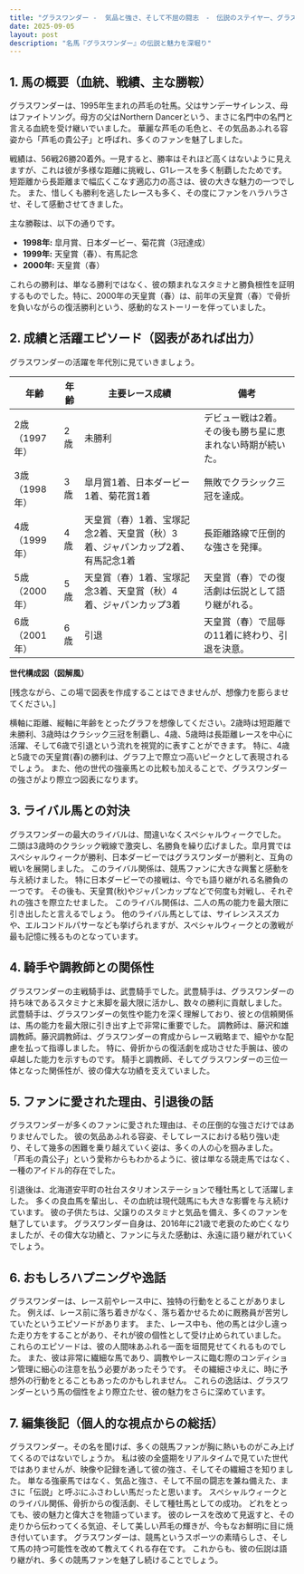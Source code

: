```yaml
---
title: "グラスワンダー -  気品と強さ、そして不屈の闘志　-　伝説のステイヤー、グラスワンダーの軌跡"
date: 2025-09-05
layout: post
description: "名馬『グラスワンダー』の伝説と魅力を深堀り"
---
```


## 1. 馬の概要（血統、戦績、主な勝鞍）

グラスワンダーは、1995年生まれの芦毛の牡馬。父はサンデーサイレンス、母はファイトソング。母方の父はNorthern Dancerという、まさに名門中の名門と言える血統を受け継いでいました。  華麗な芦毛の毛色と、その気品あふれる容姿から「芦毛の貴公子」と呼ばれ、多くのファンを魅了しました。

戦績は、56戦26勝20着外。一見すると、勝率はそれほど高くはないように見えますが、これは彼が多様な距離に挑戦し、G1レースを多く制覇したためです。  短距離から長距離まで幅広くこなす適応力の高さは、彼の大きな魅力の一つでした。  また、惜しくも勝利を逃したレースも多く、その度にファンをハラハラさせ、そして感動させてきました。

主な勝鞍は、以下の通りです。

* **1998年:**  皐月賞、日本ダービー、菊花賞（3冠達成）
* **1999年:**  天皇賞（春）、有馬記念
* **2000年:**  天皇賞（春）


これらの勝利は、単なる勝利ではなく、彼の類まれなスタミナと勝負根性を証明するものでした。特に、2000年の天皇賞（春）は、前年の天皇賞（春）で骨折を負いながらの復活勝利という、感動的なストーリーを伴っていました。


## 2. 成績と活躍エピソード（図表があれば出力）

グラスワンダーの活躍を年代別に見ていきましょう。

| 年齢 | 年齢 | 主要レース成績 | 備考 |
|---|---|---|---|
| 2歳（1997年） | 2歳 | 未勝利 |  デビュー戦は2着。その後も勝ち星に恵まれない時期が続いた。 |
| 3歳（1998年） | 3歳 | 皐月賞1着、日本ダービー1着、菊花賞1着 | 無敗でクラシック三冠を達成。 |
| 4歳（1999年） | 4歳 | 天皇賞（春）1着、宝塚記念2着、天皇賞（秋）3着、ジャパンカップ2着、有馬記念1着 |  長距離路線で圧倒的な強さを発揮。 |
| 5歳（2000年）| 5歳 | 天皇賞（春）1着、宝塚記念3着、天皇賞（秋）4着、ジャパンカップ3着 | 天皇賞（春）での復活劇は伝説として語り継がれる。 |
| 6歳（2001年）| 6歳 |  引退 |  天皇賞（春）で屈辱の11着に終わり、引退を決意。 |


**世代構成図（図解風）**

[残念ながら、この場で図表を作成することはできませんが、想像力を膨らませてください。]

横軸に距離、縦軸に年齢をとったグラフを想像してください。2歳時は短距離で未勝利、3歳時はクラシック三冠を制覇し、4歳、5歳時は長距離レースを中心に活躍、そして6歳で引退という流れを視覚的に表すことができます。  特に、4歳と5歳での天皇賞(春)の勝利は、グラフ上で際立つ高いピークとして表現されるでしょう。  また、他の世代の強豪馬との比較も加えることで、グラスワンダーの強さがより際立つ図表になります。


## 3. ライバル馬との対決

グラスワンダーの最大のライバルは、間違いなくスペシャルウィークでした。  二頭は3歳時のクラシック戦線で激突し、名勝負を繰り広げました。皐月賞ではスペシャルウィークが勝利、日本ダービーではグラスワンダーが勝利と、互角の戦いを展開しました。  このライバル関係は、競馬ファンに大きな興奮と感動を与え続けました。  特に日本ダービーでの接戦は、今でも語り継がれる名勝負の一つです。  その後も、天皇賞(秋)やジャパンカップなどで何度も対戦し、それぞれの強さを際立たせました。  このライバル関係は、二人の馬の能力を最大限に引き出したと言えるでしょう。  他のライバル馬としては、サイレンススズカや、エルコンドルパサーなども挙げられますが、スペシャルウィークとの激戦が最も記憶に残るものとなっています。


## 4. 騎手や調教師との関係性

グラスワンダーの主戦騎手は、武豊騎手でした。武豊騎手は、グラスワンダーの持ち味であるスタミナと末脚を最大限に活かし、数々の勝利に貢献しました。  武豊騎手は、グラスワンダーの気性や能力を深く理解しており、彼との信頼関係は、馬の能力を最大限に引き出す上で非常に重要でした。  調教師は、藤沢和雄調教師。藤沢調教師は、グラスワンダーの育成からレース戦略まで、細やかな配慮を払って指導しました。  特に、骨折からの復活劇を成功させた手腕は、彼の卓越した能力を示すものです。  騎手と調教師、そしてグラスワンダーの三位一体となった関係性が、彼の偉大な功績を支えていました。


## 5. ファンに愛された理由、引退後の話

グラスワンダーが多くのファンに愛された理由は、その圧倒的な強さだけではありませんでした。  彼の気品あふれる容姿、そしてレースにおける粘り強い走り、そして幾多の困難を乗り越えていく姿は、多くの人の心を掴みました。  「芦毛の貴公子」という愛称からもわかるように、彼は単なる競走馬ではなく、一種のアイドル的存在でした。

引退後は、北海道安平町の社台スタリオンステーションで種牡馬として活躍しました。  多くの良血馬を輩出し、その血統は現代競馬にも大きな影響を与え続けています。  彼の子供たちは、父譲りのスタミナと気品を備え、多くのファンを魅了しています。  グラスワンダー自身は、2016年に21歳で老衰のため亡くなりましたが、その偉大な功績と、ファンに与えた感動は、永遠に語り継がれていくでしょう。


## 6. おもしろハプニングや逸話

グラスワンダーは、レース前やレース中に、独特の行動をとることがありました。  例えば、レース前に落ち着きがなく、落ち着かせるために厩務員が苦労していたというエピソードがあります。  また、レース中も、他の馬とは少し違った走り方をすることがあり、それが彼の個性として受け止められていました。  これらのエピソードは、彼の人間味あふれる一面を垣間見せてくれるものでした。  また、彼は非常に繊細な馬であり、調教やレースに臨む際のコンディション管理に細心の注意を払う必要があったそうです。  その繊細さゆえに、時に予想外の行動をとることもあったのかもしれません。  これらの逸話は、グラスワンダーという馬の個性をより際立たせ、彼の魅力をさらに深めています。


## 7. 編集後記（個人的な視点からの総括）

グラスワンダー。その名を聞けば、多くの競馬ファンが胸に熱いものがこみ上げてくるのではないでしょうか。  私は彼の全盛期をリアルタイムで見ていた世代ではありませんが、映像や記録を通して彼の強さ、そしてその繊細さを知りました。  単なる強豪馬ではなく、気品と強さ、そして不屈の闘志を兼ね備えた、まさに「伝説」と呼ぶにふさわしい馬だったと思います。  スペシャルウィークとのライバル関係、骨折からの復活劇、そして種牡馬としての成功。  どれをとっても、彼の魅力と偉大さを物語っています。  彼のレースを改めて見返すと、その走りから伝わってくる気迫、そして美しい芦毛の輝きが、今もなお鮮明に目に焼き付いています。  グラスワンダーは、競馬というスポーツの素晴らしさ、そして馬の持つ可能性を改めて教えてくれる存在です。  これからも、彼の伝説は語り継がれ、多くの競馬ファンを魅了し続けることでしょう。
